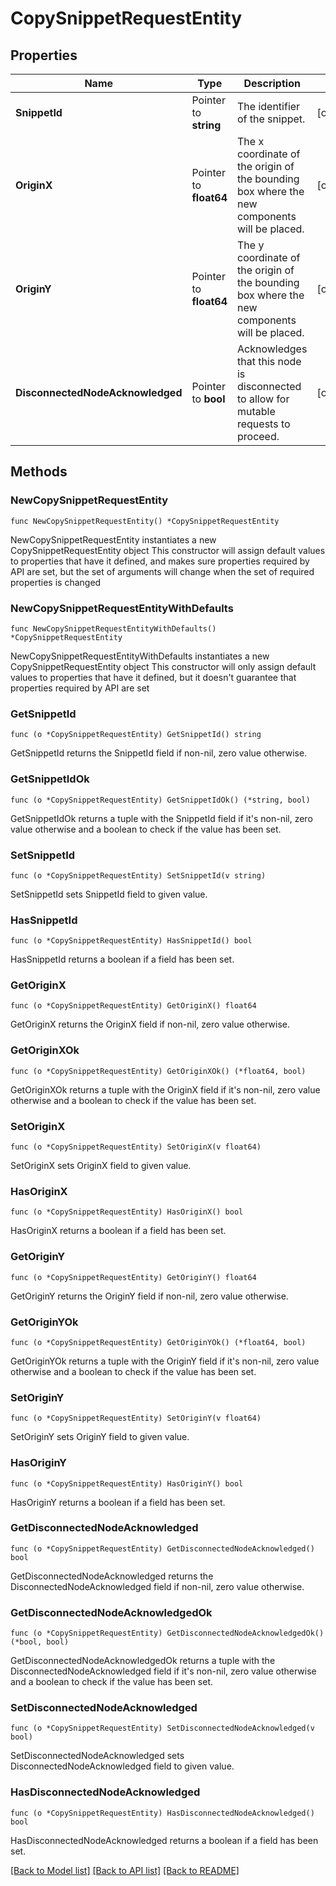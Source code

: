 # CopySnippetRequestEntity

## Properties

Name | Type | Description | Notes
------------ | ------------- | ------------- | -------------
**SnippetId** | Pointer to **string** | The identifier of the snippet. | [optional] 
**OriginX** | Pointer to **float64** | The x coordinate of the origin of the bounding box where the new components will be placed. | [optional] 
**OriginY** | Pointer to **float64** | The y coordinate of the origin of the bounding box where the new components will be placed. | [optional] 
**DisconnectedNodeAcknowledged** | Pointer to **bool** | Acknowledges that this node is disconnected to allow for mutable requests to proceed. | [optional] 

## Methods

### NewCopySnippetRequestEntity

`func NewCopySnippetRequestEntity() *CopySnippetRequestEntity`

NewCopySnippetRequestEntity instantiates a new CopySnippetRequestEntity object
This constructor will assign default values to properties that have it defined,
and makes sure properties required by API are set, but the set of arguments
will change when the set of required properties is changed

### NewCopySnippetRequestEntityWithDefaults

`func NewCopySnippetRequestEntityWithDefaults() *CopySnippetRequestEntity`

NewCopySnippetRequestEntityWithDefaults instantiates a new CopySnippetRequestEntity object
This constructor will only assign default values to properties that have it defined,
but it doesn't guarantee that properties required by API are set

### GetSnippetId

`func (o *CopySnippetRequestEntity) GetSnippetId() string`

GetSnippetId returns the SnippetId field if non-nil, zero value otherwise.

### GetSnippetIdOk

`func (o *CopySnippetRequestEntity) GetSnippetIdOk() (*string, bool)`

GetSnippetIdOk returns a tuple with the SnippetId field if it's non-nil, zero value otherwise
and a boolean to check if the value has been set.

### SetSnippetId

`func (o *CopySnippetRequestEntity) SetSnippetId(v string)`

SetSnippetId sets SnippetId field to given value.

### HasSnippetId

`func (o *CopySnippetRequestEntity) HasSnippetId() bool`

HasSnippetId returns a boolean if a field has been set.

### GetOriginX

`func (o *CopySnippetRequestEntity) GetOriginX() float64`

GetOriginX returns the OriginX field if non-nil, zero value otherwise.

### GetOriginXOk

`func (o *CopySnippetRequestEntity) GetOriginXOk() (*float64, bool)`

GetOriginXOk returns a tuple with the OriginX field if it's non-nil, zero value otherwise
and a boolean to check if the value has been set.

### SetOriginX

`func (o *CopySnippetRequestEntity) SetOriginX(v float64)`

SetOriginX sets OriginX field to given value.

### HasOriginX

`func (o *CopySnippetRequestEntity) HasOriginX() bool`

HasOriginX returns a boolean if a field has been set.

### GetOriginY

`func (o *CopySnippetRequestEntity) GetOriginY() float64`

GetOriginY returns the OriginY field if non-nil, zero value otherwise.

### GetOriginYOk

`func (o *CopySnippetRequestEntity) GetOriginYOk() (*float64, bool)`

GetOriginYOk returns a tuple with the OriginY field if it's non-nil, zero value otherwise
and a boolean to check if the value has been set.

### SetOriginY

`func (o *CopySnippetRequestEntity) SetOriginY(v float64)`

SetOriginY sets OriginY field to given value.

### HasOriginY

`func (o *CopySnippetRequestEntity) HasOriginY() bool`

HasOriginY returns a boolean if a field has been set.

### GetDisconnectedNodeAcknowledged

`func (o *CopySnippetRequestEntity) GetDisconnectedNodeAcknowledged() bool`

GetDisconnectedNodeAcknowledged returns the DisconnectedNodeAcknowledged field if non-nil, zero value otherwise.

### GetDisconnectedNodeAcknowledgedOk

`func (o *CopySnippetRequestEntity) GetDisconnectedNodeAcknowledgedOk() (*bool, bool)`

GetDisconnectedNodeAcknowledgedOk returns a tuple with the DisconnectedNodeAcknowledged field if it's non-nil, zero value otherwise
and a boolean to check if the value has been set.

### SetDisconnectedNodeAcknowledged

`func (o *CopySnippetRequestEntity) SetDisconnectedNodeAcknowledged(v bool)`

SetDisconnectedNodeAcknowledged sets DisconnectedNodeAcknowledged field to given value.

### HasDisconnectedNodeAcknowledged

`func (o *CopySnippetRequestEntity) HasDisconnectedNodeAcknowledged() bool`

HasDisconnectedNodeAcknowledged returns a boolean if a field has been set.


[[Back to Model list]](../README.md#documentation-for-models) [[Back to API list]](../README.md#documentation-for-api-endpoints) [[Back to README]](../README.md)


